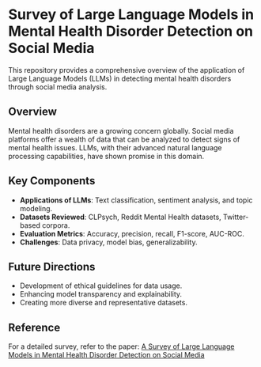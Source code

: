 # Survey of Large Language Models in Mental Health Disorder Detection on Social Media

This repository provides a comprehensive overview of the application of Large Language Models (LLMs) in detecting mental health disorders through social media analysis.

## Overview

Mental health disorders are a growing concern globally. Social media platforms offer a wealth of data that can be analyzed to detect signs of mental health issues. LLMs, with their advanced natural language processing capabilities, have shown promise in this domain.

## Key Components

- **Applications of LLMs**: Text classification, sentiment analysis, and topic modeling.
- **Datasets Reviewed**: CLPsych, Reddit Mental Health datasets, Twitter-based corpora.
- **Evaluation Metrics**: Accuracy, precision, recall, F1-score, AUC-ROC.
- **Challenges**: Data privacy, model bias, generalizability.

## Future Directions

- Development of ethical guidelines for data usage.
- Enhancing model transparency and explainability.
- Creating more diverse and representative datasets.

## Reference

For a detailed survey, refer to the paper: [A Survey of Large Language Models in Mental Health Disorder Detection on Social Media](https://arxiv.org/abs/2504.02800)

